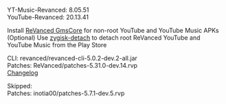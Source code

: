 YT-Music-Revanced: 8.05.51  
YouTube-Revanced: 20.13.41  

Install [ReVanced GmsCore](https://github.com/ReVanced/GmsCore/releases/latest) for non-root YouTube and YouTube Music APKs  
(Optional) Use [zygisk-detach](https://github.com/j-hc/zygisk-detach/releases/latest) to detach root ReVanced YouTube and YouTube Music from the Play Store
  
CLI: revanced/revanced-cli-5.0.2-dev.2-all.jar  
Patches: ReVanced/patches-5.31.0-dev.14.rvp  
[Changelog](https://github.com/ReVanced/revanced-patches/releases/tag/v5.31.0-dev.14)  

Skipped:  
Patches: inotia00/patches-5.7.1-dev.5.rvp      
